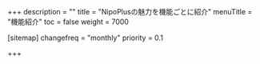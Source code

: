 +++
description = ""
title = "NipoPlusの魅力を機能ごとに紹介"
menuTitle = "機能紹介"
toc = false
weight = 7000


[sitemap]
  changefreq = "monthly"
  priority = 0.1

+++
